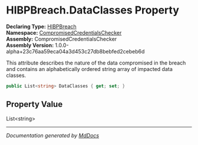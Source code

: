 ﻿<!--  
  <auto-generated>   
    The contents of this file were generated by a tool.  
    Changes to this file may be list if the file is regenerated  
  </auto-generated>   
-->

# HIBPBreach.DataClasses Property

**Declaring Type:** [HIBPBreach](../index.md)  
**Namespace:** [CompromisedCredentialsChecker](../../index.md)  
**Assembly:** CompromisedCredentialsChecker  
**Assembly Version:** 1.0.0\-alpha+23c76aa59eca04a3d453c27db8bebfed2cebeb6d

This attribute describes the nature of the data compromised in the breach and contains an alphabetically ordered string array of impacted data classes.

```csharp
public List<string> DataClasses { get; set; }
```

## Property Value

List\<string\>

___

*Documentation generated by [MdDocs](https://github.com/ap0llo/mddocs)*
